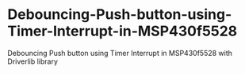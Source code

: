 # Debouncing-Push-button-using-Timer-Interrupt-in-MSP430f5528
Debouncing Push button using Timer Interrupt in MSP430f5528 with Driverlib library

